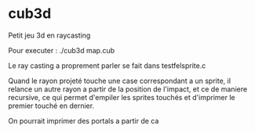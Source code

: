 # cub3d
Petit jeu 3d en raycasting

Pour executer : ./cub3d map.cub

Le ray casting a proprement parler se fait dans testfelsprite.c

Quand le rayon projeté touche une case correspondant a un sprite, il relance un autre rayon a partir de la position de l'impact, et ce de maniere recursive, ce qui permet d'empiler les sprites touchés et d'imprimer le premier touché en dernier.

On pourrait imprimer des portals a partir de ca
